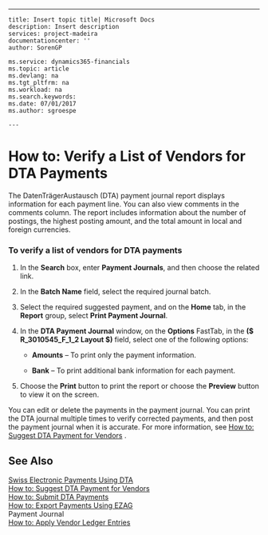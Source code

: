 ---
    title: Insert topic title| Microsoft Docs
    description: Insert description
    services: project-madeira
    documentationcenter: ''
    author: SorenGP

    ms.service: dynamics365-financials
    ms.topic: article
    ms.devlang: na
    ms.tgt_pltfrm: na
    ms.workload: na
    ms.search.keywords:
    ms.date: 07/01/2017
    ms.author: sgroespe

    ---
# How to: Verify a List of Vendors for DTA Payments
The DatenTrägerAustausch \(DTA\) payment journal report displays information for each payment line. You can also view comments in the comments column. The report includes information about the number of postings, the highest posting amount, and the total amount in local and foreign currencies.  
  
### To verify a list of vendors for DTA payments  
  
1.  In the **Search** box, enter **Payment Journals**, and then choose the related link.  
  
2.  In the **Batch Name** field, select the required journal batch.  
  
3.  Select the required suggested payment, and on the **Home** tab, in the **Report** group, select **Print Payment Journal**.  
  
4.  In the **DTA Payment Journal** window, on the **Options** FastTab, in the **\($ R\_3010545\_F\_1\_2 Layout $\)** field, select one of the following options:  
  
    -   **Amounts** – To print only the payment information.  
  
    -   **Bank** – To print additional bank information for each payment.  
  
5.  Choose the **Print** button to print the report or choose the **Preview** button to view it on the screen.  
  
 You can edit or delete the payments in the payment journal. You can print the DTA journal multiple times to verify corrected payments, and then post the payment journal when it is accurate. For more information, see [How to: Suggest DTA Payment for Vendors](../how-to-apply-vendor-ledger-entries.md) .  
  
## See Also  
 [Swiss Electronic Payments Using DTA](../swiss-electronic-payments-using-dta.md)   
 [How to: Suggest DTA Payment for Vendors](../how-to-suggest-dta-payment-for-vendors.md)   
 [How to: Submit DTA Payments](../how-to-submit-dta-payments.md)   
 [How to: Export Payments Using EZAG](../how-to-export-payments-using-ezag.md)   
 Payment Journal   
 [How to: Apply Vendor Ledger Entries](../how-to-apply-vendor-ledger-entries.md)